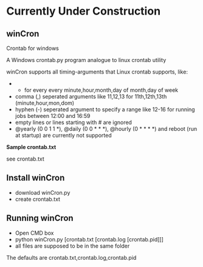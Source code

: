 # Currently Under Construction
## winCron
Crontab for windows

A Windows crontab.py program analogue to linux crontab utility

winCron supports all timing-arguments that Linux crontab supports, like:
* * for every every minute,hour,month,day of month,day of week
* comma (,) seperated arguments like 11,12,13 for 11th,12th,13th (minute,hour,mon,dom)
* hyphen (-) seperated argument to specify a range like 12-16 for running jobs between 12:00 and 16:59
* empty lines or lines starting with # are ignored
* @yearly	(0 0 1 1 *), @daily	(0 0 * * *), @hourly	(0 * * * *) and reboot (run at startup) are currently not supported

**Sample crontab.txt**

see crontab.txt 

## Install winCron

* download winCron.py
* create crontab.txt

## Running winCron

* Open CMD box
* python winCron.py [crontab.txt [crontab.log [crontab.pid]]]
* all files are supposed to be in the same folder

The defaults are crontab.txt,crontab.log,crontab.pid



